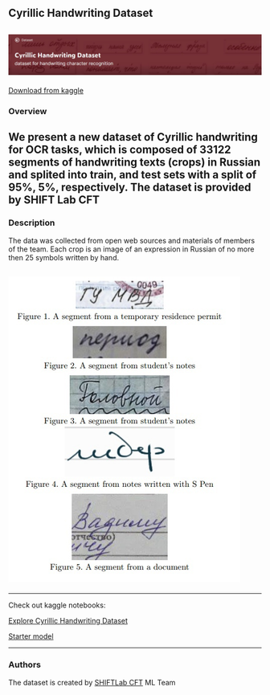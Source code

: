 ## Cyrillic Handwriting Dataset

![Image](dataset.jpg)
---
[Download from kaggle](https://www.kaggle.com/constantinwerner/cyrillic-handwriting-dataset)
### Overview
We present a new dataset of Cyrillic handwriting for OCR tasks, which is composed of 33122 segments of handwriting texts (crops) in Russian and splited into train, and test sets with a split of 95%, 5%, respectively. The dataset is provided by SHIFT Lab CFT
---
### Description
The data was collected from open web sources and materials of members of the team. Each crop is an image of an expression in Russian of no more then 25 symbols written by hand.


![Image](1G5uc8I_SpE.jpg)
---

---
Check out kaggle notebooks:

[Explore Cyrillic Handwriting Dataset](https://www.kaggle.com/constantinwerner/explore-cyrillic-handwriting-dataset) 

[Starter model](https://www.kaggle.com/constantinwerner/resnet-transformer-cyrillic-handwriting) 



--- 
### Authors
The dataset is created by [SHIFTLab CFT]( https://team.cft.ru/start/lab) ML Team


